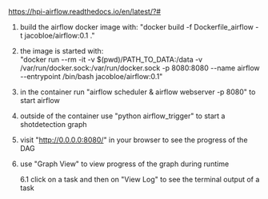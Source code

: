 https://hpi-airflow.readthedocs.io/en/latest/?#

1. build the airflow docker image with: "docker build -f Dockerfile_airflow -t jacobloe/airflow:0.1 ."
2. the image is started with:  
"docker run --rm -it -v $(pwd)/PATH_TO_DATA:/data -v /var/run/docker.sock:/var/run/docker.sock -p 8080:8080 --name airflow --entrypoint /bin/bash jacobloe/airflow:0.1"
3. in the container run "airflow scheduler & airflow webserver -p 8080" to start airflow 
4. outside of the container use "python airflow_trigger" to start a shotdetection graph
5. visit "http://0.0.0.0:8080/" in your browser to see the progress of the DAG
6. use "Graph View" to view progress of the graph during runtime
    
    6.1 click on a task and then on "View Log" to see the terminal output of a task